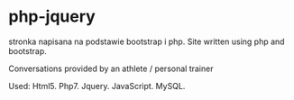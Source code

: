 # php-jquery
stronka napisana na podstawie bootstrap i php. 
Site written using php and bootstrap. 

Conversations provided by an athlete / personal trainer

Used:
Html5. Php7. Jquery. JavaScript. MySQL. 
